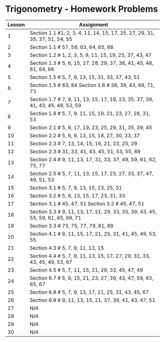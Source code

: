 # Trigonometry - Homework Problems

|Lesson| Assignment|
|------|----------|
| 1| Section 1.1 #1, 2, 3, 4, 11, 14, 15, 17, 25, 27, 29, 31, 35, 37, 51, 54, 55|
| 2| Section 1.1 # 57, 58, 63, 64, 65, 68|
| 3| Section 1.2 # 1, 2, 3, 5, 9, 11, 15, 19, 25, 37, 43, 47|
| 4| Section 1.3 # 5, 6, 15, 27, 28, 29, 37, 38, 41, 45, 48, 61, 64, 66|
| 5| Section 1.5 # 5, 7, 9, 13, 15, 31, 33, 37, 43, 51|
| 6| Section 1.5 # 83, 84 Section 1.6 # 38, 39, 43, 69, 71, 73|
| 7| Section 1.7 # 7, 9, 11, 13, 15, 17, 19, 23, 35, 37, 39, 41, 43, 45, 49, 53, 59|
| 8| Section 1.8 # 5, 7, 9, 11, 15, 19, 21, 23, 27, 28, 31, 53|
| 9| Section 2.1 # 5, 9, 17, 19, 23, 25, 29, 31, 35, 39, 45|
|10| Section 2.2 # 5, 6, 9, 13, 15, 18, 27, 30, 33, 37|
|11| Section 2.3 # 7, 13, 14, 15, 16, 21, 23, 25, 29|
|12| Section 2.3 # 31, 33, 41, 43, 45, 51, 53, 55, 89|
|13| Section 2.4 # 9, 11, 13, 17, 31, 33, 37, 49, 59, 61, 62, 75, 77|
|14| Section 2.5 # 5, 7, 11, 13, 15, 17, 25, 27, 33, 37, 47, 49, 51, 53|
|15| Section 3.1 # 5, 7, 9, 13, 15, 23, 25, 31|
|16| Section 3.2 # 5, 9, 13, 15, 17, 23, 31, 33|
|17| Section 3.1 # 45, 47, 51	Section 3.2 # 45, 47, 51|
|18| Section 3.3 # 9, 11, 13, 17, 21, 29, 33, 35, 39, 43, 45, 55, 59, 61, 65, 69, 71|
|19| Section 3.3 # 73, 75, 77, 79, 81, 89|
|20| Section 4.1 # 9, 11, 15, 17, 21, 25, 31, 41, 45, 49, 53, 55|
|21| Section 4.3 # 5, 7, 9, 11, 13, 15|
|22| Section 4.4 # 5, 7, 9, 11, 13, 15, 17, 27, 29, 31, 33, 43, 45, 49, 53, 67|
|23| Section 4.5 # 5, 7, 11, 15, 21, 29, 33, 45, 47, 49|
|24| Section 6.7 # 5, 9, 15, 21, 23, 27, 39, 43, 47, 59, 63, 65, 67|
|25| Section 6.8 # 5, 7, 9, 13, 17, 21, 25, 31, 43, 45, 67|
|26| Section 6.9 # 9, 11, 13, 15, 21, 37, 39, 41, 43, 47, 51|
|27| N/A|
|28| N/A|
|29| N/A|
|30| N/A|
